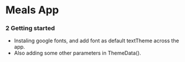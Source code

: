 # Meals App

### 2 Getting started
- Instaling google fonts, and add font as default textTheme across the app.
- Also adding some other parameters in ThemeData().

